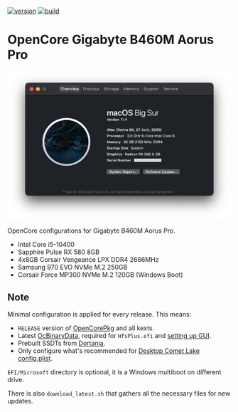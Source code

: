 [![version](https://img.shields.io/github/release/hendraanggrian/OpenCore-Gigabyte-B460M-Aorus-Pro)](https://github.com/hendraanggrian/OpenCore-Gigabyte-B460M-Aorus-Pro/releases)
[![build](https://img.shields.io/travis/com/hendraanggrian/OpenCore-Gigabyte-B460M-Aorus-Pro)](https://www.travis-ci.com/github/hendraanggrian/OpenCore-Gigabyte-B460M-Aorus-Pro)

OpenCore Gigabyte B460M Aorus Pro
=================================

![](art/screenshot.png)

OpenCore configurations for Gigabyte B460M Aorus Pro.
* Intel Core i5-10400
* Sapphire Pulse RX 580 8GB
* 4x8GB Corsair Vengeance LPX DDR4 2666MHz
* Samsung 970 EVO NVMe M.2 250GB
* Corsair Force MP300 NVMe M.2 120GB (Windows Boot)

Note
----

Minimal configuration is applied for every release. This means:
* `RELEASE` version of [OpenCorePkg](https://github.com/acidanthera/OpenCorePkg/releases) and all kexts.
* Latest [OcBinaryData](https://github.com/acidanthera/OcBinaryData), required for `HfsPlus.efi` and [setting up GUI](https://dortania.github.io/OpenCore-Post-Install/cosmetic/gui.html#setting-up-opencores-gui).
* Prebuilt SSDTs from [Dortania](https://github.com/dortania/Getting-Started-With-ACPI/tree/master/extra-files/compiled).
* Only configure what's recommended for [Desktop Comet Lake config.plist](https://dortania.github.io/OpenCore-Install-Guide/config.plist/comet-lake.html).

`EFI/Microsoft` directory is optional, it is a Windows multiboot on different drive.

There is also `download_latest.sh` that gathers all the necessary files for new updates.